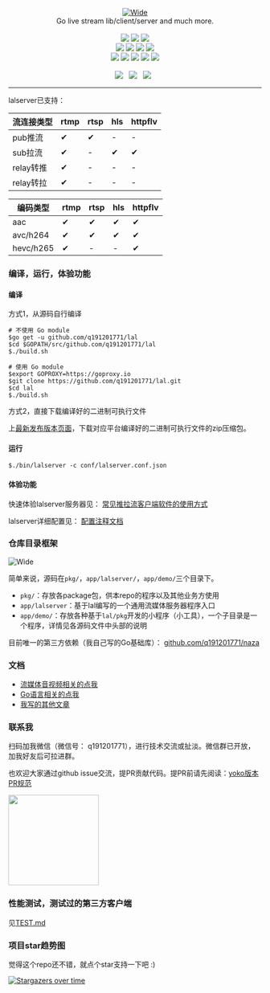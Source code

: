 <p align="center">
<a title="logo" target="_blank" href="https://github.com/q191201771/lal">
<img alt="Wide" src="https://pengrl.com/images/other/lallogo.png">
</a>
<br>
Go live stream lib/client/server and much more.
<br><br>
<a title="TravisCI" target="_blank" href="https://www.travis-ci.org/q191201771/lal"><img src="https://www.travis-ci.org/q191201771/lal.svg?branch=master"></a>
<a title="codecov" target="_blank" href="https://codecov.io/gh/q191201771/lal"><img src="https://codecov.io/gh/q191201771/lal/branch/master/graph/badge.svg?style=flat-square"></a>
<a title="goreportcard" target="_blank" href="https://goreportcard.com/report/github.com/q191201771/lal"><img src="https://goreportcard.com/badge/github.com/q191201771/lal?style=flat-square"></a>
<br>
<a title="codeline" target="_blank" href="https://github.com/q191201771/lal"><img src="https://sloc.xyz/github/q191201771/lal/?category=code"></a>
<a title="license" target="_blank" href="https://github.com/q191201771/lal/blob/master/LICENSE"><img src="https://img.shields.io/badge/license-MIT-brightgreen.svg?style=flat-square"></a>
<a title="lastcommit" target="_blank" href="https://github.com/q191201771/lal/commits/master"><img src="https://img.shields.io/github/commit-activity/m/q191201771/lal.svg?style=flat-square"></a>
<a title="commitactivity" target="_blank" href="https://github.com/q191201771/lal/graphs/commit-activity"><img src="https://img.shields.io/github/last-commit/q191201771/lal.svg?style=flat-square"></a>
<br>
<a title="pr" target="_blank" href="https://github.com/q191201771/lal/pulls"><img src="https://img.shields.io/github/issues-pr-closed/q191201771/lal.svg?style=flat-square&color=FF9966"></a>
<a title="hits" target="_blank" href="https://github.com/q191201771/lal"><img src="https://hits.b3log.org/q191201771/lal.svg?style=flat-square"></a>
<a title="language" target="_blank" href="https://github.com/q191201771/lal"><img src="https://img.shields.io/github/languages/count/q191201771/lal.svg?style=flat-square"></a>
<a title="toplanguage" target="_blank" href="https://github.com/q191201771/lal"><img src="https://img.shields.io/github/languages/top/q191201771/lal.svg?style=flat-square"></a>
<a title="godoc" target="_blank" href="https://godoc.org/github.com/q191201771/lal"><img src="http://img.shields.io/badge/godoc-reference-5272B4.svg?style=flat-square"></a>
<br><br>
<a title="watcher" target="_blank" href="https://github.com/q191201771/lal/watchers"><img src="https://img.shields.io/github/watchers/q191201771/lal.svg?label=Watchers&style=social"></a>&nbsp;&nbsp;
<a title="star" target="_blank" href="https://github.com/q191201771/lal/stargazers"><img src="https://img.shields.io/github/stars/q191201771/lal.svg?label=Stars&style=social"></a>&nbsp;&nbsp;
<a title="fork" target="_blank" href="https://github.com/q191201771/lal/network/members"><img src="https://img.shields.io/github/forks/q191201771/lal.svg?label=Forks&style=social"></a>&nbsp;&nbsp;
</p>

---

lalserver已支持：

| 流连接类型 | rtmp | rtsp | hls | httpflv |
| - | - | - | - | - |
| pub推流   | ✔    | ✔ | - | - |
| sub拉流   | ✔    | - | ✔ | ✔ |
| relay转推 | ✔    | - | -  | - |
| relay转拉 | ✔    | - | - | - |

| 编码类型 | rtmp | rtsp | hls | httpflv |
| - | - | - | - | - |
| aac | ✔ | ✔ | ✔ | ✔ |
| avc/h264 | ✔ | ✔ | ✔ | ✔ |
| hevc/h265 | ✔ | - | - | ✔ |

### 编译，运行，体验功能

#### 编译

方式1，从源码自行编译

```shell
# 不使用 Go module
$go get -u github.com/q191201771/lal
$cd $GOPATH/src/github.com/q191201771/lal
$./build.sh

# 使用 Go module
$export GOPROXY=https://goproxy.io
$git clone https://github.com/q191201771/lal.git
$cd lal
$./build.sh
```

方式2，直接下载编译好的二进制可执行文件

上[最新发布版本页面](https://github.com/q191201771/lal/releases/latest)，下载对应平台编译好的二进制可执行文件的zip压缩包。

#### 运行

```shell
$./bin/lalserver -c conf/lalserver.conf.json
```

#### 体验功能

快速体验lalserver服务器见： [常见推拉流客户端软件的使用方式](https://pengrl.com/p/20051/)

lalserver详细配置见： [配置注释文档](https://github.com/q191201771/lal/blob/master/conf/lalserver.conf.json.brief)

### 仓库目录框架

<img alt="Wide" src="https://pengrl.com/images/other/lalmodule.jpg">

<br>

简单来说，源码在`pkg/`，`app/lalserver/`，`app/demo/`三个目录下。

- `pkg/`：存放各package包，供本repo的程序以及其他业务方使用
- `app/lalserver`：基于lal编写的一个通用流媒体服务器程序入口
- `app/demo/`：存放各种基于`lal/pkg`开发的小程序（小工具），一个子目录是一个程序，详情见各源码文件中头部的说明

目前唯一的第三方依赖（我自己写的Go基础库）： [github.com/q191201771/naza](https://github.com/q191201771/naza)

### 文档

* [流媒体音视频相关的点我](https://pengrl.com/categories/%E6%B5%81%E5%AA%92%E4%BD%93%E9%9F%B3%E8%A7%86%E9%A2%91/)
* [Go语言相关的点我](https://pengrl.com/categories/Go/)
* [我写的其他文章](https://pengrl.com/all/)

### 联系我

扫码加我微信（微信号： q191201771），进行技术交流或扯淡。微信群已开放，加我好友后可拉进群。

也欢迎大家通过github issue交流，提PR贡献代码。提PR前请先阅读：[yoko版本PR规范](https://pengrl.com/p/20070/)

<img src="https://pengrl.com/images/yoko_vx.jpeg" width="180" height="180" />

### 性能测试，测试过的第三方客户端

见[TEST.md](https://github.com/q191201771/lal/blob/master/TEST.md)

### 项目star趋势图

觉得这个repo还不错，就点个star支持一下吧 :)

[![Stargazers over time](https://starchart.cc/q191201771/lal.svg)](https://starchart.cc/q191201771/lal)

